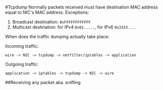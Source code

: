 #Tcpdump
Normally packets received must have destination MAC address equal to NIC's MAC address.
Exceptions:
 1. Broadcast destination: `0xFFFFFFFFFFFF`
 2. Multicast destination: for IPv4 `0x01.....`, for IPv6 `0x3333....`

When does the traffic dumping actually take place:

Incoming traffic:
```
wire -> NIC -> tcpdump -> netfilter/iptables -> application
```
Outgoing traffic:
```
application -> iptables -> tcpdump -> NIC -> wire 
```

##Receiving any packet aka. sniffing